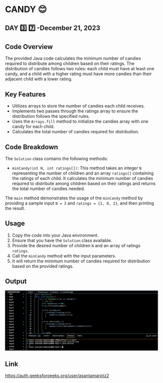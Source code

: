 # CANDY :blush:
## DAY :three: :seven: -December 21, 2023

## Code Overview

The provided Java code calculates the minimum number of candies required to distribute among children based on their ratings. The distribution of candies follows two rules: each child must have at least one candy, and a child with a higher rating must have more candies than their adjacent child with a lower rating.

## Key Features

- Utilizes arrays to store the number of candies each child receives.
- Implements two passes through the ratings array to ensure the distribution follows the specified rules.
- Uses the `Arrays.fill` method to initialize the candies array with one candy for each child.
- Calculates the total number of candies required for distribution.

## Code Breakdown

The `Solution` class contains the following methods:

- `minCandy(int N, int ratings[])`: This method takes an integer `N` representing the number of children and an array `ratings[]` containing the ratings of each child. It calculates the minimum number of candies required to distribute among children based on their ratings and returns the total number of candies needed.

The `main` method demonstrates the usage of the `minCandy` method by providing a sample input `N = 3` and `ratings = {1, 0, 2}`, and then printing the result.

## Usage

1. Copy the code into your Java environment.
2. Ensure that you have the `Solution` class available.
3. Provide the desired number of children `N` and an array of ratings `ratings`.
4. Call the `minCandy` method with the input parameters.
5. It will return the minimum number of candies required for distribution based on the provided ratings.

## Output

![Reference Image](s37.png)

## Link
<https://auth.geeksforgeeks.org/user/asantamarptz2>